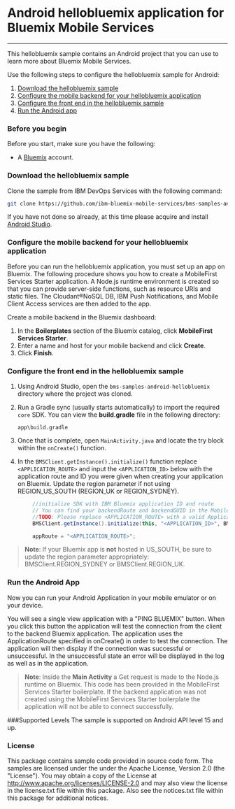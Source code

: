 # Android hellobluemix application for Bluemix Mobile Services
---
This hellobluemix sample contains an Android project that you can use to learn more about Bluemix Mobile Services.

Use the following steps to configure the hellobluemix sample for Android:

1. [Download the hellobluemix sample](#download-the-hellobluemix-sample)
2. [Configure the mobile backend for your hellobluemix application](#configure-the-mobile-backend-for-your-hellobluemix-application)
3. [Configure the front end in the hellobluemix sample](#configure-the-front-end-in-the-hellobluemix-sample)
4. [Run the Android app](#run-the-android-app)

### Before you begin
Before you start, make sure you have the following:

- A [Bluemix](http://bluemix.net) account.

### Download the hellobluemix sample
Clone the sample from IBM DevOps Services with the following command:

```bash
git clone https://github.com/ibm-bluemix-mobile-services/bms-samples-android-hellobluemix
```

If you have not done so already, at this time please acquire and install [Android Studio](https://developer.android.com/sdk/index.html).

### Configure the mobile backend for your hellobluemix application
Before you can run the hellobluemix application, you must set up an app on Bluemix.  The following procedure shows you how to create a MobileFirst Services Starter application. A Node.js runtime environment is created so that you can provide server-side functions, such as resource URIs and static files. The Cloudant®NoSQL DB, IBM Push Notifications, and Mobile Client Access services are then added to the app.

Create a mobile backend in the  Bluemix dashboard:

1.	In the **Boilerplates** section of the Bluemix catalog, click **MobileFirst Services Starter**.
2.	Enter a name and host for your mobile backend and click **Create**.
3.	Click **Finish**.

### Configure the front end in the hellobluemix sample
1. Using Android Studio, open the `bms-samples-android-hellobluemix` directory where the project was cloned.
2. Run a Gradle sync (usually starts automatically) to import the required `core` SDK. You can view the **build.gradle** file in the following directory:

	`app\build.gradle`

3. Once that is complete, open `MainActivity.java` and locate the try block within the ```onCreate()``` function.
4. In the ```BMSClient.getInstance().initialize()``` function replace ```<APPLICATION_ROUTE>``` and input the ```<APPLICATION_ID>``` below with the application route and ID you were given when creating your application on Bluemix. Update the region parameter if not using REGION_US_SOUTH (REGION_UK or REGION_SYDNEY).
```java
		//initialize SDK with IBM Bluemix application ID and route
		// You can find your backendRoute and backendGUID in the Mobile Options section on top of your Bluemix MCA dashboard
		//TODO: Please replace <APPLICATION_ROUTE> with a valid ApplicationRoute and <APPLICATION_ID> with a valid ApplicationId and change region appropriately
		BMSClient.getInstance().initialize(this, "<APPLICATION_ID>", BMSClient.REGION_US_SOUTH);

		appRoute = "<APPLICATION_ROUTE>";
```

> **Note**: If your Bluemix app is **not** hosted in US_SOUTH, be sure to update the region parameter appropriately: BMSClient.REGION_SYDNEY or BMSClient.REGION_UK.

### Run the Android App
Now you can run your Android Application in your mobile emulator or on your device.

You will see a single view application with a "PING BLUEMIX" button. When you click this button the application will test the connection from the client to the backend Bluemix application. The application uses the ApplicationRoute specified in onCreate() in order to test the connection. The application will then display if the connection was successful or unsuccessful. In the unsuccessful state an error will be displayed in the log as well as in the application.

>**Note**: Inside the **Main Activity** a Get request is made to the Node.js runtime on Bluemix. This code has been provided in the MobileFirst Services Starter boilerplate. If the backend application was not created using the MobileFirst Services Starter boilerplate the application will not be able to connect successfully.


###Supported Levels
The sample is supported on Android API level 15 and up.


### License
This package contains sample code provided in source code form. The samples are licensed under the under the Apache License, Version 2.0 (the "License"). You may obtain a copy of the License at http://www.apache.org/licenses/LICENSE-2.0 and may also view the license in the license.txt file within this package. Also see the notices.txt file within this package for additional notices.
